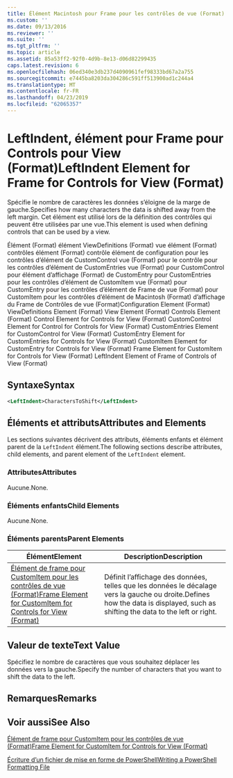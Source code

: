 ```yaml
---
title: Élément Macintosh pour Frame pour les contrôles de vue (Format) | Microsoft Docs
ms.custom: ''
ms.date: 09/13/2016
ms.reviewer: ''
ms.suite: ''
ms.tgt_pltfrm: ''
ms.topic: article
ms.assetid: 85a53ff2-92f0-4d9b-8e13-d06d82299435
caps.latest.revision: 6
ms.openlocfilehash: 06ed340e3db237d4090961fef98333bd67a2a755
ms.sourcegitcommit: e7445ba8203da304286c591ff513900ad1c244a4
ms.translationtype: MT
ms.contentlocale: fr-FR
ms.lasthandoff: 04/23/2019
ms.locfileid: "62065357"
---
```

# <a name="leftindent-element-for-frame-for-controls-for-view-format"></a><span data-ttu-id="528bb-102">LeftIndent, élément pour Frame pour Controls pour View (Format)</span><span class="sxs-lookup"><span data-stu-id="528bb-102">LeftIndent Element for Frame for Controls for View (Format)</span></span>

<span data-ttu-id="528bb-103">Spécifie le nombre de caractères les données s’éloigne de la marge de gauche.</span><span class="sxs-lookup"><span data-stu-id="528bb-103">Specifies how many characters the data is shifted away from the left margin.</span></span> <span data-ttu-id="528bb-104">Cet élément est utilisé lors de la définition des contrôles qui peuvent être utilisées par une vue.</span><span class="sxs-lookup"><span data-stu-id="528bb-104">This element is used when defining controls that can be used by a view.</span></span>

<span data-ttu-id="528bb-105">Élément (Format) élément ViewDefinitions (Format) vue élément (Format) contrôles élément (Format) contrôle élément de configuration pour les contrôles d’élément de CustomControl vue (Format) pour le contrôle pour les contrôles d’élément de CustomEntries vue (Format) pour CustomControl pour élément d’affichage (Format) de CustomEntry pour CustomEntries pour les contrôles d’élément de CustomItem vue (Format) pour CustomEntry pour les contrôles d’élément de Frame de vue (Format) pour CustomItem pour les contrôles d’élément de Macintosh (Format) d’affichage du Frame de Contrôles de vue (Format)</span><span class="sxs-lookup"><span data-stu-id="528bb-105">Configuration Element (Format) ViewDefinitions Element (Format) View Element (Format) Controls Element (Format) Control Element for Controls for View (Format) CustomControl Element for Control for Controls for View (Format) CustomEntries Element for CustomControl for View (Format) CustomEntry Element for CustomEntries for Controls for View (Format) CustomItem Element for CustomEntry for Controls for View (Format) Frame Element for CustomItem for Controls for View (Format) LeftIndent Element of Frame of Controls of View (Format)</span></span>

## <a name="syntax"></a><span data-ttu-id="528bb-106">Syntaxe</span><span class="sxs-lookup"><span data-stu-id="528bb-106">Syntax</span></span>

```xml
<LeftIndent>CharactersToShift</LeftIndent>
```

## <a name="attributes-and-elements"></a><span data-ttu-id="528bb-107">Éléments et attributs</span><span class="sxs-lookup"><span data-stu-id="528bb-107">Attributes and Elements</span></span>

<span data-ttu-id="528bb-108">Les sections suivantes décrivent des attributs, éléments enfants et élément parent de la `LeftIndent` élément.</span><span class="sxs-lookup"><span data-stu-id="528bb-108">The following sections describe attributes, child elements, and parent element of the `LeftIndent` element.</span></span>

### <a name="attributes"></a><span data-ttu-id="528bb-109">Attributes</span><span class="sxs-lookup"><span data-stu-id="528bb-109">Attributes</span></span>

<span data-ttu-id="528bb-110">Aucune.</span><span class="sxs-lookup"><span data-stu-id="528bb-110">None.</span></span>

### <a name="child-elements"></a><span data-ttu-id="528bb-111">Éléments enfants</span><span class="sxs-lookup"><span data-stu-id="528bb-111">Child Elements</span></span>

<span data-ttu-id="528bb-112">Aucune.</span><span class="sxs-lookup"><span data-stu-id="528bb-112">None.</span></span>

### <a name="parent-elements"></a><span data-ttu-id="528bb-113">Éléments parents</span><span class="sxs-lookup"><span data-stu-id="528bb-113">Parent Elements</span></span>

|<span data-ttu-id="528bb-114">Élément</span><span class="sxs-lookup"><span data-stu-id="528bb-114">Element</span></span>|<span data-ttu-id="528bb-115">Description</span><span class="sxs-lookup"><span data-stu-id="528bb-115">Description</span></span>|
|-------------|-----------------|
|[<span data-ttu-id="528bb-116">Élément de frame pour CustomItem pour les contrôles de vue (Format)</span><span class="sxs-lookup"><span data-stu-id="528bb-116">Frame Element for CustomItem for Controls for View (Format)</span></span>](./frame-element-for-customitem-for-controls-for-view-format.md)|<span data-ttu-id="528bb-117">Définit l’affichage des données, telles que les données le décalage vers la gauche ou droite.</span><span class="sxs-lookup"><span data-stu-id="528bb-117">Defines how the data is displayed, such as shifting the data to the left or right.</span></span>|

## <a name="text-value"></a><span data-ttu-id="528bb-118">Valeur de texte</span><span class="sxs-lookup"><span data-stu-id="528bb-118">Text Value</span></span>

<span data-ttu-id="528bb-119">Spécifiez le nombre de caractères que vous souhaitez déplacer les données vers la gauche.</span><span class="sxs-lookup"><span data-stu-id="528bb-119">Specify the number of characters that you want to shift the data to the left.</span></span>

## <a name="remarks"></a><span data-ttu-id="528bb-120">Remarques</span><span class="sxs-lookup"><span data-stu-id="528bb-120">Remarks</span></span>

## <a name="see-also"></a><span data-ttu-id="528bb-121">Voir aussi</span><span class="sxs-lookup"><span data-stu-id="528bb-121">See Also</span></span>

[<span data-ttu-id="528bb-122">Élément de frame pour CustomItem pour les contrôles de vue (Format)</span><span class="sxs-lookup"><span data-stu-id="528bb-122">Frame Element for CustomItem for Controls for View (Format)</span></span>](./frame-element-for-customitem-for-controls-for-view-format.md)

[<span data-ttu-id="528bb-123">Écriture d’un fichier de mise en forme de PowerShell</span><span class="sxs-lookup"><span data-stu-id="528bb-123">Writing a PowerShell Formatting File</span></span>](./writing-a-powershell-formatting-file.md)
